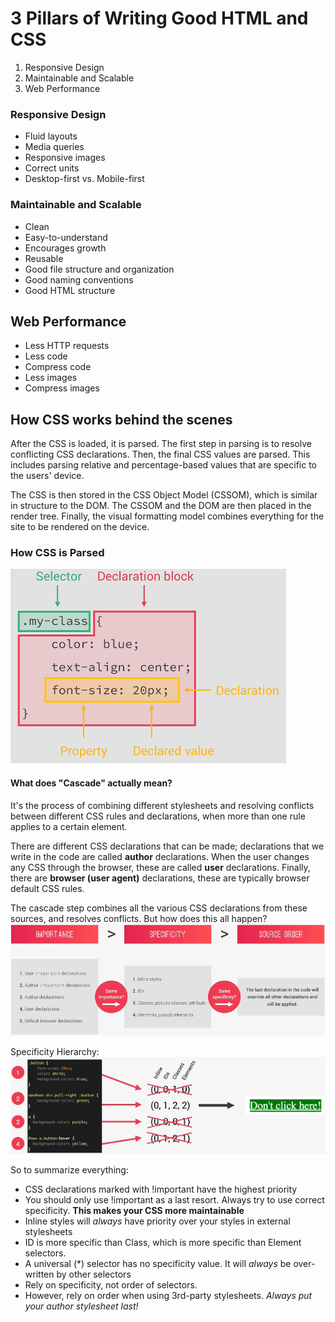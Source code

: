# 3 Pillars of Writing Good HTML and CSS
  1. Responsive Design
  2. Maintainable and Scalable
  3. Web Performance

### Responsive Design
  - Fluid layouts
  - Media queries
  - Responsive images
  - Correct units
  - Desktop-first vs. Mobile-first 

### Maintainable and Scalable
  - Clean
  - Easy-to-understand
  - Encourages growth
  - Reusable
  - Good file structure and organization
  - Good naming conventions
  - Good HTML structure

## Web Performance
  - Less HTTP requests
  - Less code
  - Compress code
  - Less images
  - Compress images

## How CSS works behind the scenes
After the CSS is loaded, it is parsed. The first step in parsing
is to resolve conflicting CSS declarations. Then, the final CSS values
are parsed. This includes parsing relative and percentage-based values
that are specific to the users' device.

The CSS is then stored in the CSS Object Model (CSSOM), which is similar in structure
to the DOM. The CSSOM and the DOM are then placed in the render tree.
Finally, the visual formatting model combines everything for the site to
be rendered on the device. 

### How CSS is Parsed 
![CSS Rule Diagram](./img/CSS%20Rule.png)

#### What does "Cascade" actually mean?
It's the process of combining different stylesheets and resolving conflicts between different CSS
rules and declarations, when more than one rule applies to a certain element.

There are different CSS declarations that can be made; declarations that we write
in the code are called **author** declarations. When the user changes any CSS through
the browser, these are called **user** declarations. Finally, there are
**browser (user agent)** declarations, these are typically browser default CSS rules.

The cascade step combines all the various CSS declarations from these sources, and
resolves conflicts. But how does this all happen?
![CSS Conflict resolution order](./img/CSS%20conflict%20resolution%20order.png)

Specificity Hierarchy:
![Specificity Hierarchy](./img/Specificity%20Hierarchy.png)

So to summarize everything:
  - CSS declarations marked with !important have the highest priority
  - You should only use !important as a last resort. Always try to use correct specificity. **This makes your CSS more maintainable**
  - Inline styles will *always* have priority over your styles in external stylesheets
  - ID is more specific than Class, which is more specific than Element selectors.
  - A universal (*) selector has no specificity value. It will *always* be over-written by other selectors
  - Rely on specificity, not order of selectors.
  - However, rely on order when using 3rd-party stylesheets. *Always put your author stylesheet last!*

